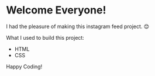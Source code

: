 # Welcome Everyone!

I had the pleasure of making this instagram feed project. :blush:

What I used to build this project: 



- HTML
- CSS

Happy Coding! 
